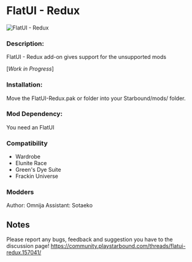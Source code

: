 # FlatUI - Redux

![FlatUI - Redux](https://community.playstarbound.com/attachments/flatui-redux-png.215325/)

### Description: 
FlatUI - Redux add-on gives support for the unsupported mods

[*Work in Progress*]

### Installation: 
Move the FlatUI-Redux.pak or folder into your Starbound/mods/ folder. 

### Mod Dependency:
You need an FlatUI

### Compatibility
- Wardrobe
- Elunite Race
- Green's Dye Suite
- Frackin Universe

### Modders
Author: Omnija
Assistant: Sotaeko

## Notes

Please report any bugs, feedback and suggestion you have to the discussion page!
https://community.playstarbound.com/threads/flatui-redux.157041/
